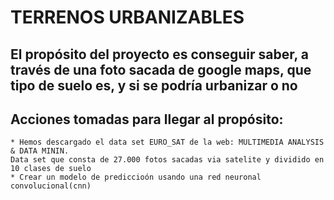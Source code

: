 # TERRENOS URBANIZABLES

## El propósito del proyecto es conseguir saber, a través de una foto sacada de google maps, que tipo de suelo es, y si se podría urbanizar o no

## Acciones tomadas para llegar al propósito:

    * Hemos descargado el data set EURO_SAT de la web: MULTIMEDIA ANALYSIS & DATA MININ.
    Data set que consta de 27.000 fotos sacadas via satelite y dividido en 10 clases de suelo
    * Crear un modelo de prediccioón usando una red neuronal convolucional(cnn)


